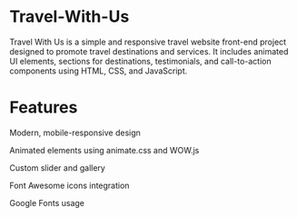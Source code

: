 # Travel-With-Us
Travel With Us is a simple and responsive travel website front-end project designed to promote travel destinations and services. It includes animated UI elements, sections for destinations, testimonials, and call-to-action components using HTML, CSS, and JavaScript.

# Features
Modern, mobile-responsive design

Animated elements using animate.css and WOW.js

Custom slider and gallery

Font Awesome icons integration

Google Fonts usage
